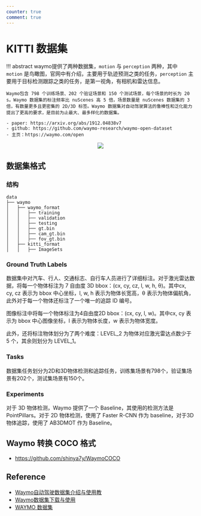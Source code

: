 ```yaml
---
counter: true
comment: true
---
```


# KITTI 数据集

!!! abstract
    waymo提供了两种数据集，`motion` 与 `perception` 两种，其中 `motion` 是鸟瞰图，官网中有介绍，主要用于轨迹预测之类的任务，`perception` 主要用于目标检测跟踪之类的任务，是第一视角，有相机和雷达信息。

    Waymo包含 798 个训练场景、202 个验证场景和 150 个测试场景，每个场景的时长为 20 s。Waymo 数据集的标注频率比 nuScenes 高 5 倍，场景数量是 nuScenes 数据集的 3 倍，有数量更多且更密集的 2D/3D 标签。Waymo 数据集对自动驾驶算法的鲁棒性和泛化能力提出了更高的要求，是目前为止最大、最多样化的数据集。

    - paper: https://arxiv.org/abs/1912.04838v7
    - github: https://github.com/waymo-research/waymo-open-dataset
    - 主页：https://waymo.com/open

<center><img src="https://note.jujimeizuo.cn/assets/images/cv/dataset/waymo-1.gif"></center>


## 数据集格式

### 结构

```text
data
├── waymo
│   ├── waymo_format
│   │   ├── training
│   │   ├── validation
│   │   ├── testing
│   │   ├── gt.bin
│   │   ├── cam_gt.bin
│   │   ├── fov_gt.bin
│   ├── kitti_format
│   │   ├── ImageSets
```

### Ground Truth Labels

数据集中对汽车、行人、交通标志、自行车人员进行了详细标注。对于激光雷达数据，将每一个物体标注为 7 自由度 3D bbox：(cx, cy, cz, l, w, h, θ)。其中cx, cy, cz 表示为 bbox 中心坐标，l, w, h 表示为物体长宽高，θ 表示为物体偏航角，此外对于每一个物体还标注了一个唯一的追踪 ID 编号。

图像标注中将每一个物体标注为4自由度2D bbox：(cx, cy, l, w)。其中cx, cy 表示为 bbox 中心图像坐标，l 表示为物体长度，w 表示为物体宽度。

此外，还将标注物体划分为了两个难度：LEVEL_2 为物体对应激光雷达点数少于 5 个，其余则划分为 LEVEL_1。

### Tasks

数据集任务划分为2D和3D物体检测和追踪任务，训练集场景有798个，验证集场景有202个，测试集场景有150个。

### Experiments

对于 3D 物体检测，Waymo 提供了一个 Baseline，其使用的检测方法是 PointPillars。对于 2D 物体检测，使用了 Faster R-CNN 作为 baseline，对于3D物体追踪，使用了 AB3DMOT 作为 Baseline。

## Waymo 转换 COCO 格式

- https://github.com/shinya7y/WaymoCOCO



## Reference

- [Waymo自动驾驶数据集介绍与使用教](https://blog.csdn.net/cg129054036/article/details/116138700)
- [Waymo数据集下载与使用](https://blog.csdn.net/pengxiang1998/article/details/136045762)
- [WAYMO 数据集](https://mmdetection3d.readthedocs.io/zh-cn/latest/advanced_guides/datasets/waymo.html)